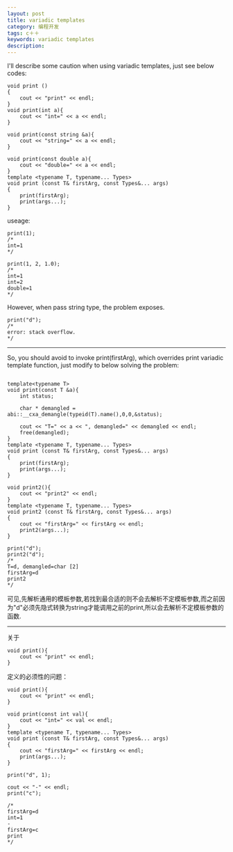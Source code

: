 ```yaml
---
layout: post
title: variadic templates
category: 编程开发
tags: c＋＋
keywords: variadic templates
description: 
---
```


I'll describe some caution when using variadic templates, just see below codes:

```
void print ()
{
    cout << "print" << endl;
}
void print(int a){
    cout << "int=" << a << endl;
}

void print(const string &a){
    cout << "string=" << a << endl;
}

void print(const double a){
    cout << "double=" << a << endl;
}
template <typename T, typename... Types>
void print (const T& firstArg, const Types&... args)
{
    print(firstArg);
    print(args...);
}
```
useage:

```
print(1);
/*
int=1
*/
     
print(1, 2, 1.0);
/*
int=1
int=2
double=1
*/
```

However, when pass string type, the problem exposes.

```
print("d");
/*
error: stack overflow.
*/

```
*****

So, you should avoid to invoke print(firstArg), which overrides print variadic template function, just modify to below solving the problem:

```

template<typename T>
void print(const T &a){
    int status;
    
    char * demangled = abi::__cxa_demangle(typeid(T).name(),0,0,&status);

    cout << "T=" << a << ", demangled=" << demangled << endl;
    free(demangled);
}
template <typename T, typename... Types>
void print (const T& firstArg, const Types&... args)
{
    print(firstArg);
    print(args...);
}

void print2(){
    cout << "print2" << endl;
}
template <typename T, typename... Types>
void print2 (const T& firstArg, const Types&... args)
{
    cout << "firstArg=" << firstArg << endl;
    print2(args...);
}

```


```
print("d");
print2("d");
/*
T=d, demangled=char [2]
firstArg=d
print2
*/
```

可见,先解析通用的模板参数,若找到最合适的则不会去解析不定模板参数,而之前因为"d"必须先隐式转换为string才能调用之前的print,所以会去解析不定模板参数的函数.

*****
关于

```
void print(){
    cout << "print" << endl;
}
```
定义的必须性的问题：

```
void print(){
    cout << "print" << endl;
}

void print(const int val){
    cout << "int=" << val << endl;
}
template <typename T, typename... Types>
void print (const T& firstArg, const Types&... args)
{
    cout << "firstArg=" << firstArg << endl;
    print(args...);
}
```

```
print("d", 1);

cout << "-" << endl;
print("c");
    
/*
firstArg=d
int=1
-
firstArg=c
print
*/
    
```